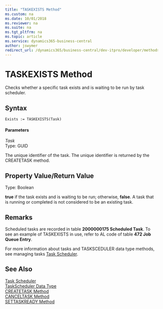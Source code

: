 ```yaml
---
title: "TASKEXISTS Method"
ms.custom: na
ms.date: 10/01/2018
ms.reviewer: na
ms.suite: na
ms.tgt_pltfrm: na
ms.topic: article
ms.service: dynamics365-business-central
author: jswymer
redirect_url: /dynamics365/business-central/dev-itpro/developer/methods-auto/library
---
```


 

# TASKEXISTS Method
Checks whether a specific task exists and is waiting to be run by task scheduler.   

## Syntax  

```  
Exists := TASKEXISTS(Task)  
```  

#### Parameters  
 *Task*  
 Type: GUID  

 The unique identifier of the task. The unique identifier is returned by the CREATETASK method.  

## Property Value/Return Value  
 Type: Boolean  

 **true** if the task exists and is waiting to be run; otherwise, **false**. A task that is running or completed is not considered to be an existing task. 

## Remarks  
 Scheduled tasks are recorded in table **2000000175 Scheduled Task**. To see an example of TASKEXISTS in use, refer to AL code of table **472 Job Queue Entry**.  

 For more information about tasks and TASKSCEDULER data type methods, see managing tasks [Task Scheduler](../devenv-task-scheduler.md).  

## See Also  
 [Task Scheduler](../devenv-task-scheduler.md)  
 [TaskScheduler Data Type](../datatypes/devenv-TaskScheduler-Data-Type.md)   
 [CREATETASK Method](devenv-CREATETASK-Method.md)   
 [CANCELTASK Method](devenv-CANCELTASK-Method.md)   
 [SETTASKREADY Method](devenv-SETTASKREADY-Method.md)
